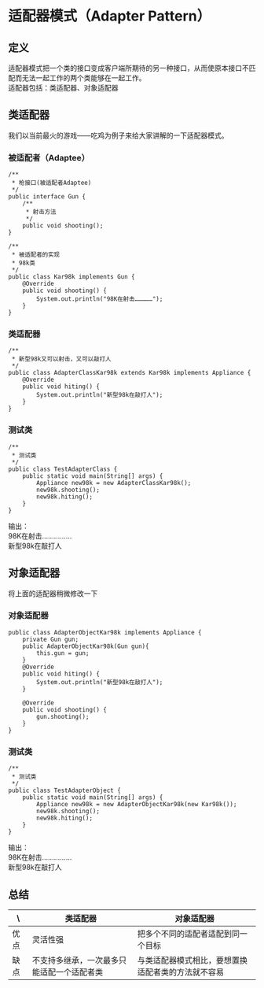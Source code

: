 # 适配器模式（Adapter Pattern）
## 定义
适配器模式把一个类的接口变成客户端所期待的另一种接口，从而使原本接口不匹配而无法一起工作的两个类能够在一起工作。  
适配器包括：类适配器、对象适配器  
## 类适配器
我们以当前最火的游戏——吃鸡为例子来给大家讲解的一下适配器模式。
### 被适配者（Adaptee）
```
/**
 * 枪接口(被适配者Adaptee)
 */
public interface Gun {
    /**
     * 射击方法
     */
    public void shooting();
}
```
```
/**
 * 被适配者的实现
 * 98k类
 */
public class Kar98k implements Gun {
    @Override
    public void shooting() {
        System.out.println("98K在射击……………");
    }
}
```
### 类适配器
```
/**
 * 新型98k又可以射击，又可以敲打人
 */
public class AdapterClassKar98k extends Kar98k implements Appliance {
    @Override
    public void hiting() {
        System.out.println("新型98k在敲打人");
    }
}
```
### 测试类
```
/**
 * 测试类
 */
public class TestAdapterClass {
    public static void main(String[] args) {
        Appliance new98k = new AdapterClassKar98k();
        new98k.shooting();
        new98k.hiting();
    }
}
```
输出：  
98K在射击……………  
新型98k在敲打人  
## 对象适配器
将上面的适配器稍微修改一下
### 对象适配器
```
public class AdapterObjectKar98k implements Appliance {
    private Gun gun;
    public AdapterObjectKar98k(Gun gun){
        this.gun = gun;
    }
    @Override
    public void hiting() {
        System.out.println("新型98k在敲打人");
    }

    @Override
    public void shooting() {
        gun.shooting();
    }
}
```
### 测试类
```
/**
 * 测试类
 */
public class TestAdapterObject {
    public static void main(String[] args) {
        Appliance new98k = new AdapterObjectKar98k(new Kar98k());
        new98k.shooting();
        new98k.hiting();
    }
}
```
输出：  
98K在射击……………  
新型98k在敲打人  
## 总结
\ |类适配器|对象适配器
 ---|---|---
优点 |灵活性强|把多个不同的适配者适配到同一个目标
缺点 |不支持多继承，一次最多只能适配一个适配者类|与类适配器模式相比，要想置换适配者类的方法就不容易


